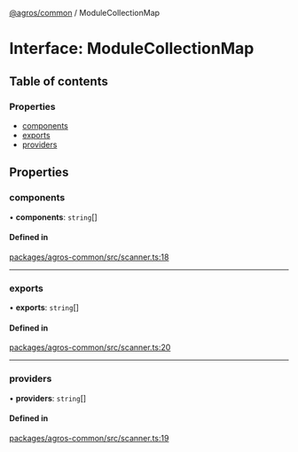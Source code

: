 [@agros/common](../index.md) / ModuleCollectionMap

# Interface: ModuleCollectionMap

## Table of contents

### Properties

- [components](ModuleCollectionMap.md#components)
- [exports](ModuleCollectionMap.md#exports)
- [providers](ModuleCollectionMap.md#providers)

## Properties

### <a id="components" name="components"></a> components

• **components**: `string`[]

#### Defined in

[packages/agros-common/src/scanner.ts:18](https://github.com/agrosjs/agros/blob/64c5bfe/packages/agros-common/src/scanner.ts#L18)

___

### <a id="exports" name="exports"></a> exports

• **exports**: `string`[]

#### Defined in

[packages/agros-common/src/scanner.ts:20](https://github.com/agrosjs/agros/blob/64c5bfe/packages/agros-common/src/scanner.ts#L20)

___

### <a id="providers" name="providers"></a> providers

• **providers**: `string`[]

#### Defined in

[packages/agros-common/src/scanner.ts:19](https://github.com/agrosjs/agros/blob/64c5bfe/packages/agros-common/src/scanner.ts#L19)
